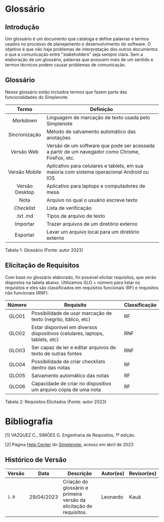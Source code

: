 # Glossário

## Introdução
Um glossário é um documento que cataloga e define palavras e termos usados no processo de planejamento e  desenvolvimento do software. O objetivo é que não haja problemas de interpretação dos outros documentos e que a comunicação entre "stakeholders" seja sempre clara. Sem a elaboração de um glossário, palavras que possuem mais de um sentido e termos técnicos podem causar problemas de comunicação. 

## Glossário
Nesse glossário estão incluidos termos que fazem parte das funcionalidades do Simplenote.

| Termo | Definição |
| :-: | - |
| _Markdown_ | Linguagem de marcação de texto usada pelo Simplenote |
| Sincronização | Método de salvamento automático das anotações |
| Versão Web | Versão de um software que pode ser acessada a partir de um navegador como Chrome, FireFox, etc. |
| Versão Mobile | Aplicativo para celulares e tablets, em sua maioria com sistema operacional Android ou IOS |
| Versão Desktop | Aplicativo para laptops e computadores de mesa |
| Nota | Arquivo no qual o usuário escreve texto |
| _Checklist_ | Lista de verificação |
| .txt .md | Tipos de arquivo de texto |
| Importar | Trazer arquivos de um diretório externo |
| Exportar | Levar um arquivo local para um diretório externo |

Tabela 1: Glossário (Fonte: autor 2023)


## Elicitação de Requisitos

Com base no glossário elaborado, foi possível elicitar requisitos, que serão dispostos na tabela abaixo. Utilizamos GLO + número para listar os requisitos e eles são classificados em requisitos funcionais (RF) e requisitos não funcionais (RNF).

| Número | Requisito | Classificação |
| :-: | - | - |
| GLO01 | Possibilidade de usar marcação de texto (negrito, itálico, etc) | RF |
| GLO02 | Estar disponível em diversos dispositivos (celulares, laptops, tablets, etc) | RNF |
| GLO03 | Ser capaz de ler e editar arquivos de texto de outras fontes | RNF |
| GLO04 | Possibilidade de criar checklists dentro das notas | RF |
| GLO05 | Salvamento automático das notas | RF |
| GLO06 | Capacidade de criar no dispositivo um arquivo cópia de uma nota | RF |

Tabela 2: Requisitos Elicitados (Fonte: autor 2023)

# Bibliografia

[1] VAZQUEZ C., SIMÕES G. Engenharia de Requisitos, 1ª edição.

[2] Página [Help Center](https://simplenote.com/help/) do [Simplenote](https://app.simplenote.com), acesso em abril de 2023

## Histórico de Versão
| Versão | Data       | Descrição                          | Autor(es)     |  Revisor(es)  |
| ------ | ---------- | ---------------------------------- | ------------- | ------------- |
| `1.0`  | 29/04/2023 | Criação do glossário e primeira versão da elicitação de requisitos.              | Leonardo  |       Kauã        |
